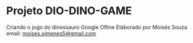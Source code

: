 # Projeto DIO-DINO-GAME
Criando o jogo do dinossauro Google Ofline
Elaborado por Moisés Souza
email: moises.ximenes5@gmail.com
